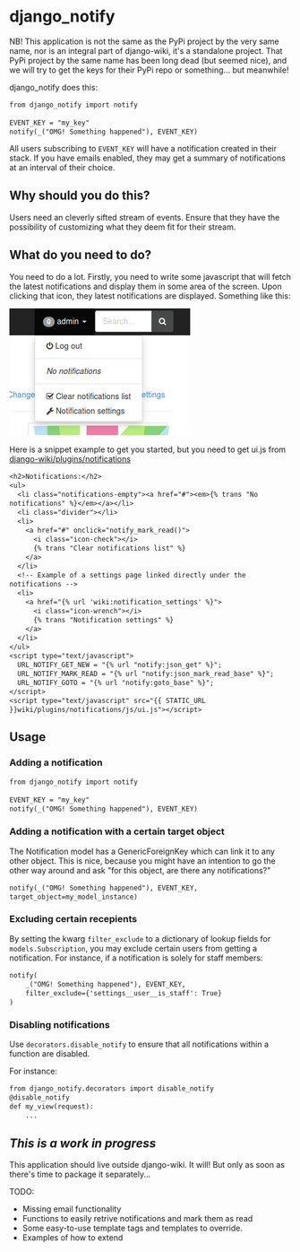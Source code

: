 django_notify
=============

NB! This application is not the same as the PyPi project by the very same name,
nor is an integral part of django-wiki, it's a standalone project.
That PyPi project by the same name has been long dead (but seemed nice),
and we will try to get the keys for their PyPi repo or something... but meanwhile!

django_notify does this:

    from django_notify import notify
    
    EVENT_KEY = "my_key"
    notify(_("OMG! Something happened"), EVENT_KEY)

All users subscribing to `EVENT_KEY` will have a notification created in their
stack. If you have emails enabled, they may get a summary of notifications at an
interval of their choice.

Why should you do this?
-----------------------

Users need an cleverly sifted stream of events. Ensure that they have the
possibility of customizing what they deem fit for their stream.

What do you need to do?
-----------------------

You need to do a lot. Firstly, you need to write some javascript that will
fetch the latest notifications and display them in some area of the screen.
Upon clicking that icon, they latest notifications are displayed. Something like
this:

![Javascript drop-down](./docs/misc/screenshot_dropdown.png)

Here is a snippet example to get you started, but you need to get ui.js from [django-wiki/plugins/notifications](https://github.com/benjaoming/django-wiki/tree/master/wiki/plugins/notifications)

    <h2>Notifications:</h2>
    <ul>
      <li class="notifications-empty"><a href="#"><em>{% trans "No notifications" %}</em></a></li>
      <li class="divider"></li>
      <li>
        <a href="#" onclick="notify_mark_read()">
          <i class="icon-check"></i>
          {% trans "Clear notifications list" %}
        </a>
      </li>
      <!-- Example of a settings page linked directly under the notifications -->
      <li>
        <a href="{% url 'wiki:notification_settings' %}">
          <i class="icon-wrench"></i>
          {% trans "Notification settings" %}
        </a>
      </li>
    </ul>
    <script type="text/javascript">
      URL_NOTIFY_GET_NEW = "{% url "notify:json_get" %}";
      URL_NOTIFY_MARK_READ = "{% url "notify:json_mark_read_base" %}";
      URL_NOTIFY_GOTO = "{% url "notify:goto_base" %}";
    </script>
    <script type="text/javascript" src="{{ STATIC_URL }}wiki/plugins/notifications/js/ui.js"></script>

Usage
-----


### Adding a notification

    from django_notify import notify
    
    EVENT_KEY = "my_key"
    notify(_("OMG! Something happened"), EVENT_KEY)

### Adding a notification with a certain target object

The Notification model has a GenericForeignKey which can link it to any other
object. This is nice, because you might have an intention to go the other way
around and ask "for this object, are there any notifications?"

    notify(_("OMG! Something happened"), EVENT_KEY, target_object=my_model_instance)

### Excluding certain recepients

By setting the kwarg `filter_exclude` to a dictionary of lookup fields for
`models.Subscription`, you may exclude certain users from getting a notification.
For instance, if a notification is solely for staff members:

    notify(
        _("OMG! Something happened"), EVENT_KEY, 
        filter_exclude={'settings__user__is_staff': True}
    )

### Disabling notifications

Use `decorators.disable_notify` to ensure that all notifications within a function are disabled.

For instance:

    from django_notify.decorators import disable_notify
    @disable_notify
    def my_view(request):
        ...

*This is a work in progress*
----------------------------

This application should live outside django-wiki. 
It will! But only as soon as there's time to package it separately...

TODO:

 * Missing email functionality
 * Functions to easily retrive notifications and mark them as read
 * Some easy-to-use template tags and templates to override.
 * Examples of how to extend
